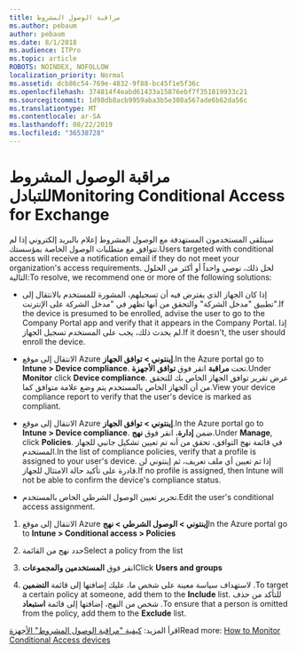 ```yaml
---
title: مراقبة الوصول المشروط
ms.author: pebaum
author: pebaum
ms.date: 8/1/2018
ms.audience: ITPro
ms.topic: article
ROBOTS: NOINDEX, NOFOLLOW
localization_priority: Normal
ms.assetid: dcb86c54-769e-4832-9f88-bc45f1e5f36c
ms.openlocfilehash: 374814f4eabd61433a15876ebf7f351819933c21
ms.sourcegitcommit: 1d98db8acb9959aba3b5e308a567ade6b62da56c
ms.translationtype: MT
ms.contentlocale: ar-SA
ms.lasthandoff: 08/22/2019
ms.locfileid: "36538728"
---
```

# <a name="monitoring-conditional-access-for-exchange"></a><span data-ttu-id="da15b-102">مراقبة الوصول المشروط للتبادل</span><span class="sxs-lookup"><span data-stu-id="da15b-102">Monitoring Conditional Access for Exchange</span></span>

<span data-ttu-id="da15b-103">سيتلقى المستخدمون المستهدفة مع الوصول المشروط إعلام بالبريد إلكتروني إذا لم تتوافق مع متطلبات الوصول الخاصة بمؤسستك.</span><span class="sxs-lookup"><span data-stu-id="da15b-103">Users targeted with conditional access will receive a notification email if they do not meet your organization's access requirements.</span></span> <span data-ttu-id="da15b-104">لحل ذلك، نوصي واحداً أو أكثر من الحلول التالية:</span><span class="sxs-lookup"><span data-stu-id="da15b-104">To resolve, we recommend one or more of the following solutions:</span></span>
  
- <span data-ttu-id="da15b-105">إذا كان الجهاز الذي يفترض فيه أن تسجيلهم، المشورة للمستخدم بالانتقال إلى تطبيق "مدخل الشركة" والتحقق من أنها تظهر في "مدخل الشركة على الإنترنت".</span><span class="sxs-lookup"><span data-stu-id="da15b-105">If the device is presumed to be enrolled, advise the user to go to the Company Portal app and verify that it appears in the Company Portal.</span></span> <span data-ttu-id="da15b-106">إذا لم يحدث ذلك، يجب على المستخدم تسجيل الجهاز.</span><span class="sxs-lookup"><span data-stu-id="da15b-106">If it doesn't, the user should enroll the device.</span></span>
    
- <span data-ttu-id="da15b-107">الانتقال إلى موقع Azure **إينتوني \> توافق الجهاز**.</span><span class="sxs-lookup"><span data-stu-id="da15b-107">In the Azure portal go to **Intune \> Device compliance**.</span></span> <span data-ttu-id="da15b-108">تحت **مراقبة** انقر فوق **توافق الأجهزة**.</span><span class="sxs-lookup"><span data-stu-id="da15b-108">Under **Monitor** click **Device compliance**.</span></span> <span data-ttu-id="da15b-109">عرض تقرير توافق الجهاز الخاص بك للتحقق من أن الجهاز الخاص بالمستخدم يتم وضع علامة متوافق كما.</span><span class="sxs-lookup"><span data-stu-id="da15b-109">View your device compliance report to verify that the user's device is marked as compliant.</span></span> 
    
- <span data-ttu-id="da15b-110">الانتقال إلى موقع Azure **إينتوني \> توافق الجهاز**.</span><span class="sxs-lookup"><span data-stu-id="da15b-110">In the Azure portal go to **Intune \> Device compliance**.</span></span> <span data-ttu-id="da15b-111">ضمن **إدارة**، انقر فوق **نهج**.</span><span class="sxs-lookup"><span data-stu-id="da15b-111">Under **Manage**, click **Policies**.</span></span> <span data-ttu-id="da15b-112">في قائمة نهج التوافق، تحقق من أنه تم تعيين تشكيل جانبي للجهاز المستخدم.</span><span class="sxs-lookup"><span data-stu-id="da15b-112">In the list of compliance policies, verify that a profile is assigned to your user's device.</span></span> <span data-ttu-id="da15b-113">إذا تم تعيين أي ملف تعريف، ثم إينتوني لن قادرة على تأكيد حالة الامتثال للجهاز.</span><span class="sxs-lookup"><span data-stu-id="da15b-113">If no profile is assigned, then Intune will not be able to confirm the device's compliance status.</span></span> 
    
- <span data-ttu-id="da15b-114">تحرير تعيين الوصول الشرطي الخاص بالمستخدم.</span><span class="sxs-lookup"><span data-stu-id="da15b-114">Edit the user's conditional access assignment.</span></span>
    
1. <span data-ttu-id="da15b-115">الانتقال إلى موقع Azure **إينتوني \> الوصول الشرطي \> نهج**</span><span class="sxs-lookup"><span data-stu-id="da15b-115">In the Azure portal go to **Intune \> Conditional access \> Policies**</span></span>
    
2. <span data-ttu-id="da15b-116">حدد نهج من القائمة</span><span class="sxs-lookup"><span data-stu-id="da15b-116">Select a policy from the list</span></span>
    
3. <span data-ttu-id="da15b-117">انقر فوق **المستخدمين والمجموعات**</span><span class="sxs-lookup"><span data-stu-id="da15b-117">Click **Users and groups**</span></span>
    
4. <span data-ttu-id="da15b-118">لاستهداف سياسة معينة على شخص ما، عليك إضافتها إلى قائمة **التضمين** .</span><span class="sxs-lookup"><span data-stu-id="da15b-118">To target a certain policy at someone, add them to the **Include** list.</span></span> <span data-ttu-id="da15b-119">للتأكد من حذف شخص من النهج، إضافتها إلى قائمة **استبعاد** .</span><span class="sxs-lookup"><span data-stu-id="da15b-119">To ensure that a person is omitted from the policy, add them to the **Exclude** list.</span></span> 
    
<span data-ttu-id="da15b-120">اقرأ المزيد: [كيفية "مراقبة الوصول المشروط" الأجهزة](https://docs.microsoft.com/intune/conditional-access-exchange-monitor)</span><span class="sxs-lookup"><span data-stu-id="da15b-120">Read more: [How to Monitor Conditional Access devices](https://docs.microsoft.com/intune/conditional-access-exchange-monitor)</span></span>
  

